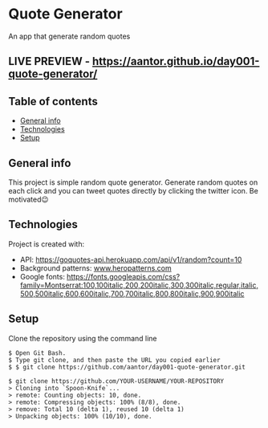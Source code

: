 # Quote Generator
 An app that generate random quotes

## LIVE PREVIEW - https://aantor.github.io/day001-quote-generator/
## Table of contents
* [General info](#general-info)
* [Technologies](#technologies)
* [Setup](#setup)

## General info
This project is simple random quote generator. Generate random quotes on each click and you can tweet quotes directly by clicking the twitter icon. Be motivated😉
	
## Technologies
Project is created with:
* API: https://goquotes-api.herokuapp.com/api/v1/random?count=10
* Background patterns: www.heropatterns.com
* Google fonts: https://fonts.googleapis.com/css?family=Montserrat:100,100italic,200,200italic,300,300italic,regular,italic,500,500italic,600,600italic,700,700italic,800,800italic,900,900italic
	
## Setup
Clone the repository using the command line

```
$ Open Git Bash.
$ Type git clone, and then paste the URL you copied earlier
$ $ git clone https://github.com/aantor/day001-quote-generator.git
```
```
$ git clone https://github.com/YOUR-USERNAME/YOUR-REPOSITORY
> Cloning into `Spoon-Knife`...
> remote: Counting objects: 10, done.
> remote: Compressing objects: 100% (8/8), done.
> remove: Total 10 (delta 1), reused 10 (delta 1)
> Unpacking objects: 100% (10/10), done.
```
